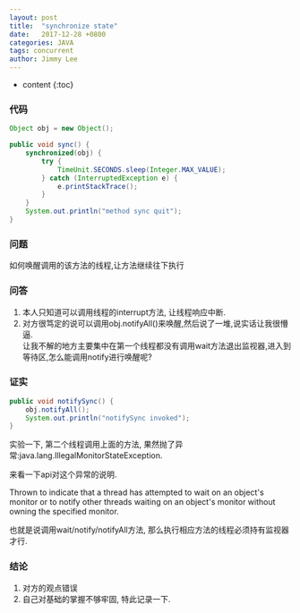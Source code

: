 ```yaml
---
layout: post
title:  "synchronize state"
date:   2017-12-28 +0800
categories: JAVA
tags: concurrent
author: Jimmy Lee
---
```


* content
{:toc}


### 代码 
```java
Object obj = new Object();

public void sync() {
    synchronized(obj) {
        try {
            TimeUnit.SECONDS.sleep(Integer.MAX_VALUE);
        } catch (InterruptedException e) {
            e.printStackTrace();
        }
    }
    System.out.println("method sync quit");
}
``` 


### 问题
如何唤醒调用的该方法的线程,让方法继续往下执行


### 问答    
1. 本人只知道可以调用线程的interrupt方法, 让线程响应中断.
2. 对方很笃定的说可以调用obj.notifyAll()来唤醒,然后说了一堆,说实话让我很懵逼.  
让我不解的地方主要集中在第一个线程都没有调用wait方法退出监视器,进入到等待区,怎么能调用notify进行唤醒呢?  


### 证实
```java
public void notifySync() {
    obj.notifyAll();
    System.out.println("notifySync invoked");
}
```
实验一下, 第二个线程调用上面的方法, 果然抛了异常:java.lang.IllegalMonitorStateException.  


来看一下api对这个异常的说明.  


Thrown to indicate that a thread has attempted to wait on an object's monitor or to notify other threads waiting on an object's monitor without owning the specified monitor.  


也就是说调用wait/notify/notifyAll方法, 那么执行相应方法的线程必须持有监视器才行.  


### 结论
1. 对方的观点错误
2. 自己对基础的掌握不够牢固, 特此记录一下.
